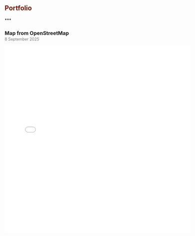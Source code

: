 <h2 style="color:#6f1802;">Portfolio</h2>
***
<h3 style="margin-bottom:0;">Map from OpenStreetMap</h3>
<p style="margin-top:2px; font-size:0.9em; font-weight:normal; color:#777;">
  8 September 2025
</p>
<embed type="text/html" src="img/start.html" width="600" height="600">
